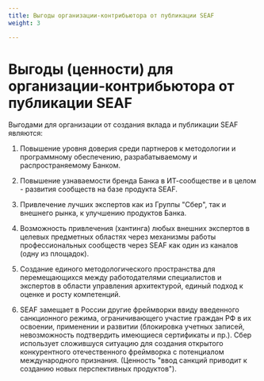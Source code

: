 ```yaml
---
title: Выгоды организации-контрибьютора от публикации SEAF
weight: 3

---
```

# Выгоды (ценности) для организации-контрибьютора от публикации SEAF

Выгодами для организации от создания вклада и публикации SEAF являются:

1.  Повышение уровня доверия среди партнеров к методологии и
    программному обеспечению, разрабатываемому и распространяемому
    Банком.

2.  Повышение узнаваемости бренда Банка в ИТ-сообществе и в целом -
    развития сообществ на базе продукта SEAF.

3.  Привлечение лучших экспертов как из Группы \"Сбер\", так и внешнего
    рынка, к улучшению продуктов Банка.

4.  Возможность привлечения (хантинга) любых внешних экспертов в целевых
    предметных областях через механизмы работы профессиональных
    сообществ через SEAF как один из каналов (одну из площадок).

5.  Создание единого методологического пространства для перемещающихся
    между работодателями специалистов и экспертов в области управления
    архитектурой, единый подход к оценке и росту компетенций.

6.  SEAF замещает в России другие фреймворки ввиду введенного
    санкционного режима, ограничивающего участие граждан РФ в их
    освоении, применении и развитии (блокировка учетных записей,
    невозможность подтвердить имеющиеся сертификаты и пр.). Сбер
    использует сложившуся ситуацию для создания открытого конкурентного
    отечественного фреймворка с потенциалом международного признания.
    (Ценность \"ввод санкций приводит к созданию новых перспективных
    продуктов\").